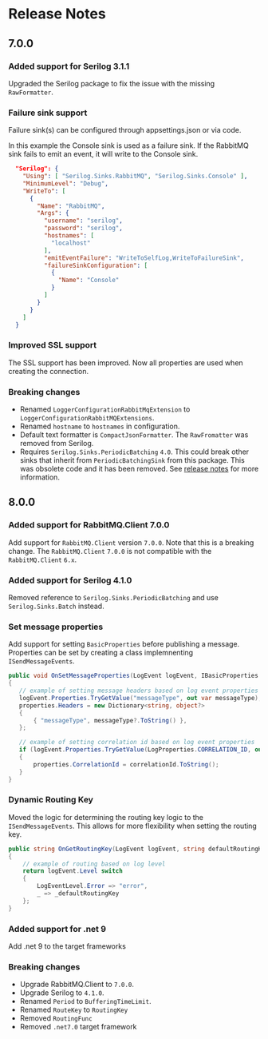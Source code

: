 # Release Notes

## 7.0.0

### Added support for Serilog 3.1.1

Upgraded the Serilog package to fix the issue with the missing `RawFormatter`.

### Failure sink support

Failure sink(s) can be configured through appsettings.json or via code.

In this example the Console sink is used as a failure sink. If the RabbitMQ sink fails
to emit an event, it will write to the Console sink.

```json
  "Serilog": {
    "Using": [ "Serilog.Sinks.RabbitMQ", "Serilog.Sinks.Console" ],
    "MinimumLevel": "Debug",
    "WriteTo": [
      {
        "Name": "RabbitMQ",
        "Args": {
          "username": "serilog",
          "password": "serilog",
          "hostnames": [
            "localhost"
          ],
          "emitEventFailure": "WriteToSelfLog,WriteToFailureSink",
          "failureSinkConfiguration": [
            {
              "Name": "Console"
            }
          ]
        }
      }
    ]
  }
```

### Improved SSL support

The SSL support has been improved. Now all properties are used when creating the connection.

### Breaking changes

- Renamed `LoggerConfigurationRabbitMqExtension` to `LoggerConfigurationRabbitMQExtensions`.
- Renamed `hostname` to `hostnames` in configuration.
- Default text formatter is `CompactJsonFormatter`. The `RawFromatter` was removed from Serilog.
- Requires `Serilog.Sinks.PeriodicBatching` `4.0`. This could break other sinks that inherit from `PeriodicBatchingSink` from this package. This was obsolete code and it has been removed. See [release notes](https://github.com/serilog/serilog-sinks-periodicbatching/releases/tag/v4.0.0) for more information.

## 8.0.0

### Added support for RabbitMQ.Client 7.0.0

Add support for `RabbitMQ.Client` version `7.0.0`. Note that this is a breaking change. The `RabbitMQ.Client` `7.0.0` is not compatible with the `RabbitMQ.Client` `6.x`.

### Added support for Serilog 4.1.0

Removed reference to `Serilog.Sinks.PeriodicBatching` and use `Serilog.Sinks.Batch` instead.

### Set message properties

Add support for setting `BasicProperties` before publishing a message. Properties can be set by creating a class implemnenting `ISendMessageEvents`.

 ```csharp
public void OnSetMessageProperties(LogEvent logEvent, IBasicProperties properties)
{
    // example of setting message headers based on log event properties
    logEvent.Properties.TryGetValue("messageType", out var messageType);
    properties.Headers = new Dictionary<string, object?>
    {
        { "messageType", messageType?.ToString() },
    };

    // example of setting correlation id based on log event properties
    if (logEvent.Properties.TryGetValue(LogProperties.CORRELATION_ID, out var correlationId))
    {
        properties.CorrelationId = correlationId.ToString();
    }
}
```

### Dynamic Routing Key

Moved the logic for determining the routing key logic to the `ISendMessageEvents`. This allows for more flexibility when setting the routing key.

```csharp
public string OnGetRoutingKey(LogEvent logEvent, string defaultRoutingKey)
{
    // example of routing based on log level
    return logEvent.Level switch
    {
        LogEventLevel.Error => "error",
        _ => _defaultRoutingKey
    };
}
```

### Added support for .net 9

Add .net 9 to the target frameworks

### Breaking changes

- Upgrade RabbitMQ.Client to `7.0.0`.
- Upgrade Serilog to `4.1.0`.
- Renamed `Period` to `BufferingTimeLimit`.
- Renamed `RouteKey` to `RoutingKey`
- Removed `RoutingFunc`
- Removed `.net7.0` target framework
